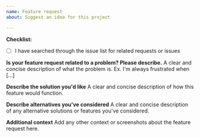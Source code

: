 ```yaml
---
name: Feature request
about: Suggest an idea for this project

---
```


**Checklist:**

- [ ] I have searched through the issue list for related requests or issues

**Is your feature request related to a problem? Please describe.**
A clear and concise description of what the problem is. Ex. I'm always frustrated when [...]

**Describe the solution you'd like**
A clear and concise description of how this feature would function.

**Describe alternatives you've considered**
A clear and concise description of any alternative solutions or features you've considered.

**Additional context**
Add any other context or screenshots about the feature request here.
